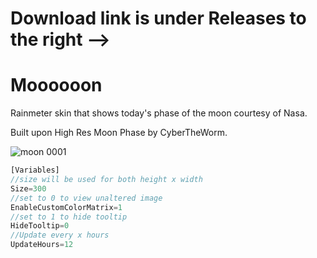 # Download link is under Releases to the right -->

# Moooooon
Rainmeter skin that shows today's phase of the moon courtesy of Nasa.

Built upon High Res Moon Phase by CyberTheWorm.



![moon 0001](https://github.com/TurtleHunter/moooooon/assets/48608128/55b9ae0c-2757-4507-bddb-b5015fc684c7)

```Javascript
[Variables]
//size will be used for both height x width
Size=300
//set to 0 to view unaltered image
EnableCustomColorMatrix=1
//set to 1 to hide tooltip
HideTooltip=0
//Update every x hours
UpdateHours=12
```
